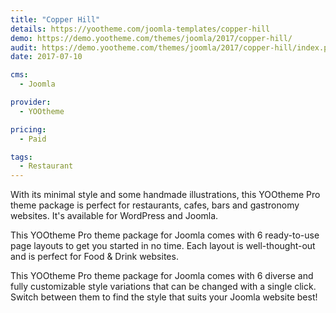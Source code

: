 ```yaml
---
title: "Copper Hill"
details: https://yootheme.com/joomla-templates/copper-hill
demo: https://demo.yootheme.com/themes/joomla/2017/copper-hill/
audit: https://demo.yootheme.com/themes/joomla/2017/copper-hill/index.php/news
date: 2017-07-10

cms: 
  - Joomla

provider:
  - YOOtheme

pricing:
  - Paid

tags:
  - Restaurant
---
```


With its minimal style and some handmade illustrations, this YOOtheme Pro theme package is perfect for restaurants, cafes, bars and gastronomy websites. It's available for WordPress and Joomla.

This YOOtheme Pro theme package for Joomla comes with 6 ready-to-use page layouts to get you started in no time. Each layout is well-thought-out and is perfect for Food & Drink websites.

This YOOtheme Pro theme package for Joomla comes with 6 diverse and fully customizable style variations that can be changed with a single click. Switch between them to find the style that suits your Joomla website best!
